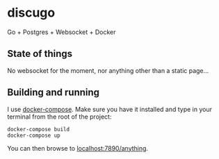 # discugo
Go + Postgres + Websocket + Docker

## State of things
No websocket for the moment, nor anything other than a static page...

## Building and running
I use [docker-compose](https://www.docker.com/products/docker-compose). Make sure you have it installed and type in your
terminal from the root of the project:
```
docker-compose build
docker-compose up
```
You can then browse to [localhost:7890/anything](http://localhost:7890/anything).
